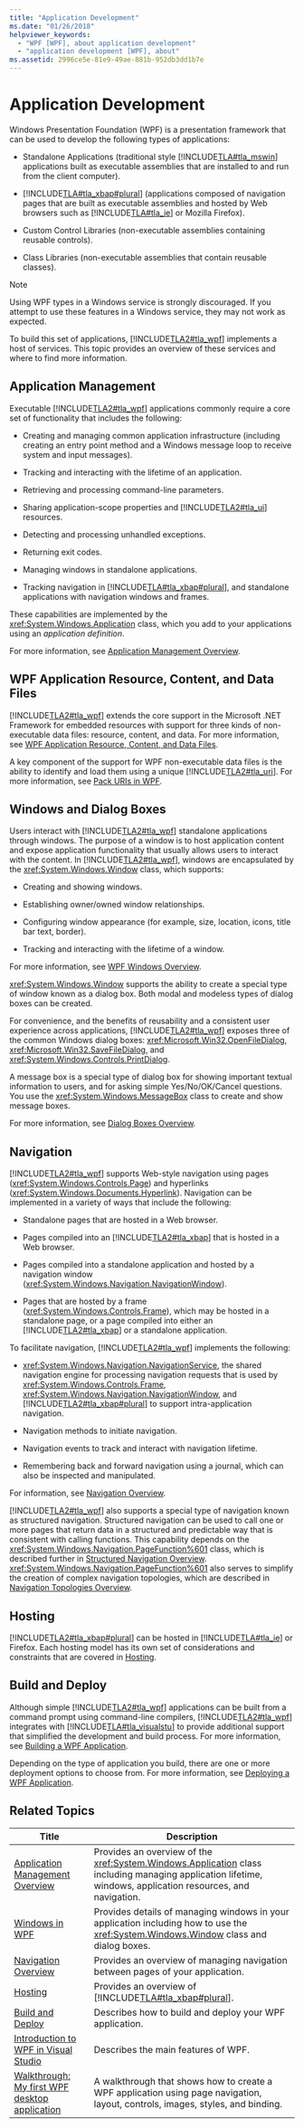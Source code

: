```yaml
---
title: "Application Development"
ms.date: "01/26/2018"
helpviewer_keywords: 
  - "WPF [WPF], about application development"
  - "application development [WPF], about"
ms.assetid: 2996ce5e-81e9-49ae-881b-952db3dd1b7e
---
```

# Application Development
<a name="introduction"></a>
Windows Presentation Foundation (WPF) is a presentation framework that can be used to develop the following types of applications:  

- Standalone Applications (traditional style [!INCLUDE[TLA#tla_mswin](../../../../includes/tlasharptla-mswin-md.md)] applications built as executable assemblies that are installed to and run from the client computer).  

- [!INCLUDE[TLA#tla_xbap#plural](../../../../includes/tlasharptla-xbapsharpplural-md.md)] (applications composed of navigation pages that are built as executable assemblies and hosted by Web browsers such as [!INCLUDE[TLA#tla_ie](../../../../includes/tlasharptla-ie-md.md)] or Mozilla Firefox).  

- Custom Control Libraries (non-executable assemblies containing reusable controls).  

- Class Libraries (non-executable assemblies that contain reusable classes).  

> [!NOTE]
>  Using WPF types in a Windows service is strongly discouraged. If you attempt to use these features in a Windows service, they may not work as expected.  

 To build this set of applications, [!INCLUDE[TLA2#tla_wpf](../../../../includes/tla2sharptla-wpf-md.md)] implements a host of services. This topic provides an overview of these services and where to find more information.  



<a name="Application_Management"></a>   
## Application Management  
 Executable [!INCLUDE[TLA2#tla_wpf](../../../../includes/tla2sharptla-wpf-md.md)] applications commonly require a core set of functionality that includes the following:  

- Creating and managing common application infrastructure (including creating an entry point method and a Windows message loop to receive system and input messages).  

- Tracking and interacting with the lifetime of an application.  

- Retrieving and processing command-line parameters.  

- Sharing application-scope properties and [!INCLUDE[TLA2#tla_ui](../../../../includes/tla2sharptla-ui-md.md)] resources.  

- Detecting and processing unhandled exceptions.  

- Returning exit codes.  

- Managing windows in standalone applications.  

- Tracking navigation in [!INCLUDE[TLA#tla_xbap#plural](../../../../includes/tlasharptla-xbapsharpplural-md.md)], and standalone applications with navigation windows and frames.  

 These capabilities are implemented by the <xref:System.Windows.Application> class, which you add to your applications using an *application definition*.  

 For more information, see [Application Management Overview](../../../../docs/framework/wpf/app-development/application-management-overview.md).  

<a name="WPF_Application_Resource__Content__and_Data_Files"></a>   
## WPF Application Resource, Content, and Data Files  
 [!INCLUDE[TLA2#tla_wpf](../../../../includes/tla2sharptla-wpf-md.md)] extends the core support in the Microsoft .NET Framework for embedded resources with support for three kinds of non-executable data files: resource, content, and data. For more information, see [WPF Application Resource, Content, and Data Files](../../../../docs/framework/wpf/app-development/wpf-application-resource-content-and-data-files.md).  

 A key component of the support for WPF non-executable data files is the ability to identify and load them using a unique [!INCLUDE[TLA2#tla_uri](../../../../includes/tla2sharptla-uri-md.md)]. For more information, see [Pack URIs in WPF](../../../../docs/framework/wpf/app-development/pack-uris-in-wpf.md).  

<a name="Windows_and_Dialog_Boxes"></a>   
## Windows and Dialog Boxes  
 Users interact with [!INCLUDE[TLA2#tla_wpf](../../../../includes/tla2sharptla-wpf-md.md)] standalone applications through windows. The purpose of a window is to host application content and expose application functionality that usually allows users to interact with the content. In [!INCLUDE[TLA2#tla_wpf](../../../../includes/tla2sharptla-wpf-md.md)], windows are encapsulated by the <xref:System.Windows.Window> class, which supports:  

- Creating and showing windows.  

- Establishing owner/owned window relationships.  

- Configuring window appearance (for example, size, location, icons, title bar text, border).  

- Tracking and interacting with the lifetime of a window.  

 For more information, see [WPF Windows Overview](../../../../docs/framework/wpf/app-development/wpf-windows-overview.md).  

 <xref:System.Windows.Window> supports the ability to create a special type of window known as a dialog box. Both modal and modeless types of dialog boxes can be created.  

 For convenience, and the benefits of reusability and a consistent user experience across applications, [!INCLUDE[TLA2#tla_wpf](../../../../includes/tla2sharptla-wpf-md.md)] exposes three of the common Windows dialog boxes: <xref:Microsoft.Win32.OpenFileDialog>, <xref:Microsoft.Win32.SaveFileDialog>, and <xref:System.Windows.Controls.PrintDialog>.  

 A message box is a special type of dialog box for showing important textual information to users, and for asking simple Yes/No/OK/Cancel questions. You use the <xref:System.Windows.MessageBox> class to create and show message boxes.  

 For more information, see [Dialog Boxes Overview](../../../../docs/framework/wpf/app-development/dialog-boxes-overview.md).  

<a name="Navigation"></a>   
## Navigation  
 [!INCLUDE[TLA2#tla_wpf](../../../../includes/tla2sharptla-wpf-md.md)] supports Web-style navigation using pages (<xref:System.Windows.Controls.Page>) and hyperlinks (<xref:System.Windows.Documents.Hyperlink>). Navigation can be implemented in a variety of ways that include the following:  

- Standalone pages that are hosted in a Web browser.  

- Pages compiled into an [!INCLUDE[TLA2#tla_xbap](../../../../includes/tla2sharptla-xbap-md.md)] that is hosted in a Web browser.  

- Pages compiled into a standalone application and hosted by a navigation window (<xref:System.Windows.Navigation.NavigationWindow>).  

- Pages that are hosted by a frame (<xref:System.Windows.Controls.Frame>), which may be hosted in a standalone page, or a page compiled into either an [!INCLUDE[TLA2#tla_xbap](../../../../includes/tla2sharptla-xbap-md.md)] or a standalone application.  

 To facilitate navigation, [!INCLUDE[TLA2#tla_wpf](../../../../includes/tla2sharptla-wpf-md.md)] implements the following:  

- <xref:System.Windows.Navigation.NavigationService>, the shared navigation engine for processing navigation requests that is used by <xref:System.Windows.Controls.Frame>, <xref:System.Windows.Navigation.NavigationWindow>, and [!INCLUDE[TLA2#tla_xbap#plural](../../../../includes/tla2sharptla-xbapsharpplural-md.md)] to support intra-application navigation.  

- Navigation methods to initiate navigation.  

- Navigation events to track and interact with navigation lifetime.  

- Remembering back and forward navigation using a journal, which can also be inspected and manipulated.  

 For information, see [Navigation Overview](../../../../docs/framework/wpf/app-development/navigation-overview.md).  

 [!INCLUDE[TLA2#tla_wpf](../../../../includes/tla2sharptla-wpf-md.md)] also supports a special type of navigation known as structured navigation. Structured navigation can be used to call one or more pages that return data in a structured and predictable way that is consistent with calling functions. This capability depends on the <xref:System.Windows.Navigation.PageFunction%601> class, which is described further in [Structured Navigation Overview](../../../../docs/framework/wpf/app-development/structured-navigation-overview.md). <xref:System.Windows.Navigation.PageFunction%601> also serves to simplify the creation of complex navigation topologies, which are described in [Navigation Topologies Overview](../../../../docs/framework/wpf/app-development/navigation-topologies-overview.md).  

<a name="Hosting"></a>   
## Hosting  
 [!INCLUDE[TLA2#tla_xbap#plural](../../../../includes/tla2sharptla-xbapsharpplural-md.md)] can be hosted in [!INCLUDE[TLA#tla_ie](../../../../includes/tlasharptla-ie-md.md)] or Firefox. Each hosting model has its own set of considerations and constraints that are covered in [Hosting](../../../../docs/framework/wpf/app-development/hosting-wpf-applications.md).  

<a name="Build_and_Deploy"></a>   
## Build and Deploy  
 Although simple [!INCLUDE[TLA2#tla_wpf](../../../../includes/tla2sharptla-wpf-md.md)] applications can be built from a command prompt using command-line compilers, [!INCLUDE[TLA2#tla_wpf](../../../../includes/tla2sharptla-wpf-md.md)] integrates with [!INCLUDE[TLA#tla_visualstu](../../../../includes/tlasharptla-visualstu-md.md)] to provide additional support that simplified the development and build process. For more information, see [Building a WPF Application](../../../../docs/framework/wpf/app-development/building-a-wpf-application-wpf.md).  

 Depending on the type of application you build, there are one or more deployment options to choose from. For more information, see [Deploying a WPF Application](../../../../docs/framework/wpf/app-development/deploying-a-wpf-application-wpf.md).  

<a name="related_topics"></a>   
## Related Topics  


|                                                                      Title                                                                      |                                                                         Description                                                                          |
|-------------------------------------------------------------------------------------------------------------------------------------------------|--------------------------------------------------------------------------------------------------------------------------------------------------------------|
|              [Application Management Overview](../../../../docs/framework/wpf/app-development/application-management-overview.md)               | Provides an overview of the <xref:System.Windows.Application> class including managing application lifetime, windows, application resources, and navigation. |
|                         [Windows in WPF](../../../../docs/framework/wpf/app-development/windows-in-wpf-applications.md)                         |            Provides details of managing windows in your application including how to use the <xref:System.Windows.Window> class and dialog boxes.            |
|                          [Navigation Overview](../../../../docs/framework/wpf/app-development/navigation-overview.md)                           |                                        Provides an overview of managing navigation between pages of your application.                                        |
|                              [Hosting](../../../../docs/framework/wpf/app-development/hosting-wpf-applications.md)                              |                       Provides an overview of [!INCLUDE[TLA#tla_xbap#plural](../../../../includes/tlasharptla-xbapsharpplural-md.md)].                       |
|                  [Build and Deploy](../../../../docs/framework/wpf/app-development/building-and-deploying-wpf-applications.md)                  |                                                   Describes how to build and deploy your WPF application.                                                    |
|               [Introduction to WPF in Visual Studio](../../../../docs/framework/wpf/getting-started/introduction-to-wpf-in-vs.md)               |                                                             Describes the main features of WPF.                                                              |
| [Walkthrough: My first WPF desktop application](../../../../docs/framework/wpf/getting-started/walkthrough-my-first-wpf-desktop-application.md) |                A walkthrough that shows how to create a WPF application using page navigation, layout, controls, images, styles, and binding.                |

